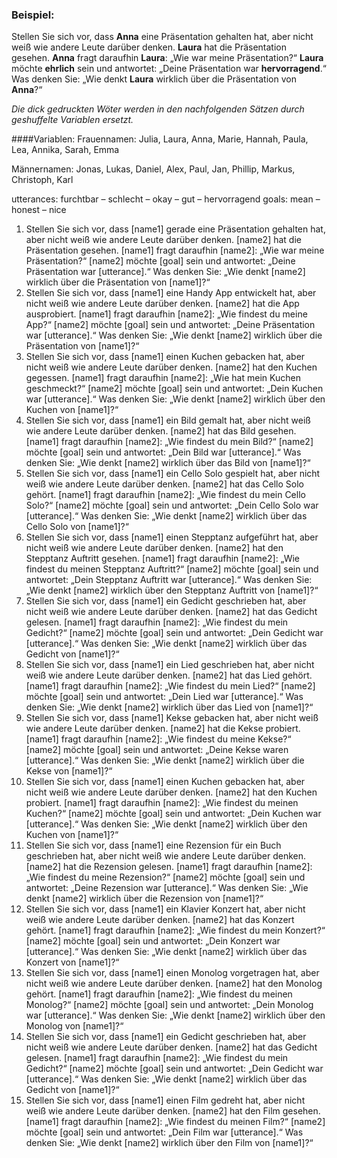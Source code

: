 ### Beispiel:
Stellen Sie sich vor, dass **Anna** eine Präsentation gehalten hat, aber nicht weiß wie andere Leute darüber denken. **Laura** hat die Präsentation gesehen. **Anna** fragt daraufhin **Laura**: „Wie war meine Präsentation?“
**Laura** möchte **ehrlich** sein und antwortet: „Deine Präsentation war **hervorragend**.“
Was denken Sie: „Wie denkt **Laura** wirklich über die Präsentation von **Anna**?“

*Die dick gedruckten Wöter werden in den nachfolgenden Sätzen durch geshuffelte Variablen ersetzt.*

####Variablen:
Frauennamen: Julia, Laura, Anna, Marie, Hannah, Paula, Lea, Annika, Sarah, Emma

Männernamen: Jonas, Lukas, Daniel, Alex, Paul, Jan, Phillip, Markus, Christoph, Karl

utterances: furchtbar – schlecht – okay – gut – hervorragend
goals: mean – honest – nice 


1. Stellen Sie sich vor, dass [name1] gerade eine Präsentation gehalten hat, aber nicht weiß wie andere Leute darüber denken. [name2] hat die Präsentation gesehen. [name1] fragt daraufhin [name2]: „Wie war meine Präsentation?“
[name2] möchte [goal] sein und antwortet: „Deine Präsentation war [utterance].“
Was denken Sie: „Wie denkt [name2] wirklich über die Präsentation von [name1]?“
2. Stellen Sie sich vor, dass [name1] eine Handy App entwickelt hat, aber nicht weiß wie andere Leute darüber denken. [name2] hat die App ausprobiert. [name1] fragt daraufhin [name2]: „Wie findest du meine App?“
[name2] möchte [goal] sein und antwortet: „Deine Präsentation war [utterance].“
Was denken Sie: „Wie denkt [name2] wirklich über die Präsentation von [name1]?“
3. Stellen Sie sich vor, dass [name1] einen Kuchen gebacken hat, aber nicht weiß wie andere Leute darüber denken. [name2] hat den Kuchen gegessen. [name1] fragt daraufhin [name2]: „Wie hat mein Kuchen geschmeckt?“
[name2] möchte [goal] sein und antwortet: „Dein Kuchen war [utterance].“
Was denken Sie: „Wie denkt [name2] wirklich über den Kuchen von [name1]?“
4. Stellen Sie sich vor, dass [name1] ein Bild gemalt hat, aber nicht weiß wie andere Leute darüber denken. [name2] hat das Bild gesehen. [name1] fragt daraufhin [name2]: „Wie findest du mein Bild?“
[name2] möchte [goal] sein und antwortet: „Dein Bild war [utterance].“
Was denken Sie: „Wie denkt [name2] wirklich über das Bild von [name1]?“
5. Stellen Sie sich vor, dass [name1] ein Cello Solo gespielt hat, aber nicht weiß wie andere Leute darüber denken. [name2] hat das Cello Solo gehört. [name1] fragt daraufhin [name2]: „Wie findest du mein Cello Solo?“
[name2] möchte [goal] sein und antwortet: „Dein Cello Solo war [utterance].“
Was denken Sie: „Wie denkt [name2] wirklich über das Cello Solo von [name1]?“
6. Stellen Sie sich vor, dass [name1] einen Stepptanz aufgeführt hat, aber nicht weiß wie andere Leute darüber denken. [name2] hat den Stepptanz Auftritt gesehen. [name1] fragt daraufhin [name2]: „Wie findest du meinen Stepptanz Auftritt?“
[name2] möchte [goal] sein und antwortet: „Dein Stepptanz Auftritt war [utterance].“
Was denken Sie: „Wie denkt [name2] wirklich über den Stepptanz Auftritt von [name1]?“
7. Stellen Sie sich vor, dass [name1] ein Gedicht geschrieben hat, aber nicht weiß wie andere Leute darüber denken. [name2] hat das Gedicht gelesen. [name1] fragt daraufhin [name2]: „Wie findest du mein Gedicht?“
[name2] möchte [goal] sein und antwortet: „Dein Gedicht war [utterance].“
Was denken Sie: „Wie denkt [name2] wirklich über das Gedicht von [name1]?“
8. Stellen Sie sich vor, dass [name1] ein Lied geschrieben hat, aber nicht weiß wie andere Leute darüber denken. [name2] hat das Lied gehört. [name1] fragt daraufhin [name2]: „Wie findest du mein Lied?“
[name2] möchte [goal] sein und antwortet: „Dein Lied war [utterance].“
Was denken Sie: „Wie denkt [name2] wirklich über das Lied von [name1]?“
9. Stellen Sie sich vor, dass [name1] Kekse gebacken hat, aber nicht weiß wie andere Leute darüber denken. [name2] hat die Kekse probiert. [name1] fragt daraufhin [name2]: „Wie findest du meine Kekse?“
[name2] möchte [goal] sein und antwortet: „Deine Kekse waren [utterance].“
Was denken Sie: „Wie denkt [name2] wirklich über die Kekse von [name1]?“
10. Stellen Sie sich vor, dass [name1] einen Kuchen gebacken hat, aber nicht weiß wie andere Leute darüber denken. [name2] hat den Kuchen probiert. [name1] fragt daraufhin [name2]: „Wie findest du meinen Kuchen?“
[name2] möchte [goal] sein und antwortet: „Dein Kuchen war [utterance].“
Was denken Sie: „Wie denkt [name2] wirklich über den Kuchen von [name1]?“
11. Stellen Sie sich vor, dass [name1] eine Rezension für ein Buch geschrieben hat, aber nicht weiß wie andere Leute darüber denken. [name2] hat die Rezension gelesen. [name1] fragt daraufhin [name2]: „Wie findest du meine Rezension?“
[name2] möchte [goal] sein und antwortet: „Deine Rezension war [utterance].“
Was denken Sie: „Wie denkt [name2] wirklich über die Rezension von [name1]?“
12. Stellen Sie sich vor, dass [name1] ein Klavier Konzert hat, aber nicht weiß wie andere Leute darüber denken. [name2] hat das Konzert gehört. [name1] fragt daraufhin [name2]: „Wie findest du mein Konzert?“
[name2] möchte [goal] sein und antwortet: „Dein Konzert war [utterance].“
Was denken Sie: „Wie denkt [name2] wirklich über das Konzert von [name1]?“
13. Stellen Sie sich vor, dass [name1] einen Monolog vorgetragen hat, aber nicht weiß wie andere Leute darüber denken. [name2] hat den Monolog gehört. [name1] fragt daraufhin [name2]: „Wie findest du meinen Monolog?“
[name2] möchte [goal] sein und antwortet: „Dein Monolog war [utterance].“
Was denken Sie: „Wie denkt [name2] wirklich über den Monolog von [name1]?“
14. Stellen Sie sich vor, dass [name1] ein Gedicht geschrieben hat, aber nicht weiß wie andere Leute darüber denken. [name2] hat das Gedicht gelesen. [name1] fragt daraufhin [name2]: „Wie findest du mein Gedicht?“
[name2] möchte [goal] sein und antwortet: „Dein Gedicht war [utterance].“
Was denken Sie: „Wie denkt [name2] wirklich über das Gedicht von [name1]?“
15. Stellen Sie sich vor, dass [name1] einen Film gedreht hat, aber nicht weiß wie andere Leute darüber denken. [name2] hat den Film gesehen. [name1] fragt daraufhin [name2]: „Wie findest du meinen Film?“
[name2] möchte [goal] sein und antwortet: „Dein Film war [utterance].“
Was denken Sie: „Wie denkt [name2] wirklich über den Film von [name1]?“








